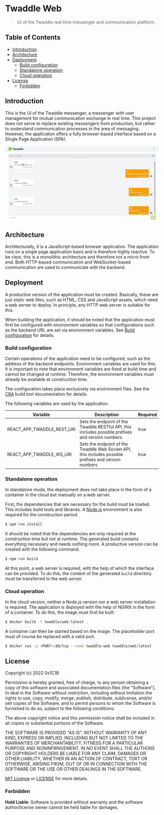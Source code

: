 # Twaddle Web

> UI of the Twaddle real time messenger and communication platform.

## Table of Contents

- [Introduction](#introduction)
- [Architecture](#architecture)
- [Deployment](#deployment)
  - [Build configuration](#build-configuration)
  - [Standalone operation](#standalone-operation)
  - [Cloud operation](#cloud-operation)
- [License](#license)
  - [Forbidden](#forbidden)

## Introduction

This is the UI of the Twaddle messenger, a messenger with user management
for mutual communication exchange in real time. This project does not serve
to replace existing messengers from production, but rather to understand
communication processes in the area of messaging. However, the application offers
a fully browser-based interface based on a Single Page Application (SPA).

![User Interface](docs/images/ui.png)

## Architecture

Architecturally, it is a JavaScript-based browser application. The application runs
on a single page application basis and is therefore highly reactive. To be clear,
this is a monolithic architecture and therefore not a micro front end. Both HTTP-based
communication and WebSocket-based communication are used to communicate with the backend.

## Deployment

A productive version of the application must be created. Basically, these are just static
web files, such as HTML, CSS and JavaScript assets, which need a web server to deploy.
In principle, any HTTP web server is suitable for this.

When building the application, it should be noted that the application must first be
configured with environment variables so that configurations such as the backend URL are
set via environment variables. See [Build configuration](#build-configuration) for details.

### Build configuration

Certain operations of the application need to be configured, such as the address of the
backend endpoints. Environment variables are used for this. It is important to note that
environment variables are fixed at build time and cannot be changed at runtime. Therefore,
the environment variables must already be available at construction time.

The configuration takes place exclusively via environment files. See the
[CRA](https://create-react-app.dev/docs/adding-custom-environment-variables/) build tool
documentation for details.

The following variables are used by the application.

| Variable                   | Description                                                                                          | Required |
| -------------------------- | ---------------------------------------------------------------------------------------------------- | -------- |
| REACT_APP_TWADDLE_REST_URI | Sets the endpoint of the Twaddle RESTful API, this includes possible prefixes and version numbers    | true     |
| REACT_APP_TWADDLE_WS_URI   | Sets the endpoint of the Twaddle Web Socket API, this includes possible prefixes and version numbers | true     |

### Standalone operation

In standalone mode, the deployment does not take place in the form of a container in the
cloud but manually on a web server.

First, the dependencies that are necessary for the build must be loaded. This includes build
tools and libraries. A [Node.js](https://nodejs.org/en/) environment is also required for
the construction period.

```sh
$ npm run install
```

It should be noted that the dependencies are only required at the construction time but not at
runtime. The generated build contains everything necessary and needs nothing more. A productive
version can be created with the following command.

```sh
$ npm run build
```

At this point, a web server is required, with the help of which the interface can be provided.
To do this, the content of the generated `build` directory must be transferred to the web server.

### Cloud operation

In the cloud version, neither a Node.js version nor a web server installation is required.
The application is deployed with the help of NGINX in the form of a container. To do this, the
image must first be built.

```sh
$ docker build -t twaddle/web:latest .
```

A container can then be started based on the image. The placeholder port must of course be
replaced with a valid port.

```sh
$ docker run -p <PORT>:80/tcp --name twaddle-web twaddle/web:latest
```

## License

Copyright (c) 2022 0x1C1B

Permission is hereby granted, free of charge, to any person obtaining a copy
of this software and associated documentation files (the "Software"), to deal
in the Software without restriction, including without limitation the rights
to use, copy, modify, merge, publish, distribute, sublicense, and/or sell
copies of the Software, and to permit persons to whom the Software is
furnished to do so, subject to the following conditions:

The above copyright notice and this permission notice shall be included in all
copies or substantial portions of the Software.

THE SOFTWARE IS PROVIDED "AS IS", WITHOUT WARRANTY OF ANY KIND, EXPRESS OR
IMPLIED, INCLUDING BUT NOT LIMITED TO THE WARRANTIES OF MERCHANTABILITY,
FITNESS FOR A PARTICULAR PURPOSE AND NONINFRINGEMENT. IN NO EVENT SHALL THE
AUTHORS OR COPYRIGHT HOLDERS BE LIABLE FOR ANY CLAIM, DAMAGES OR OTHER
LIABILITY, WHETHER IN AN ACTION OF CONTRACT, TORT OR OTHERWISE, ARISING FROM,
OUT OF OR IN CONNECTION WITH THE SOFTWARE OR THE USE OR OTHER DEALINGS IN THE
SOFTWARE.

[MIT License](https://opensource.org/licenses/MIT) or [LICENSE](LICENSE) for
more details.

### Forbidden

**Hold Liable**: Software is provided without warranty and the software
author/license owner cannot be held liable for damages.
